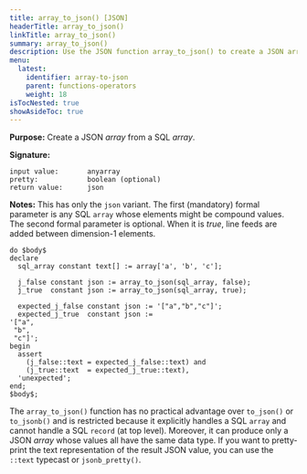 ```yaml
---
title: array_to_json() [JSON]
headerTitle: array_to_json()
linkTitle: array_to_json()
summary: array_to_json()
description: Use the JSON function array_to_json() to create a JSON array from a SQL array.
menu:
  latest:
    identifier: array-to-json
    parent: functions-operators
    weight: 18
isTocNested: true
showAsideToc: true
---
```


**Purpose:** Create a JSON _array_ from a SQL _array_.

**Signature:**

```
input value:       anyarray
pretty:            boolean (optional)
return value:      json
```

**Notes:** This has only the `json` variant. The first (mandatory) formal parameter is any SQL `array` whose elements might be compound values. The second formal parameter is optional. When it is _true_, line feeds are added between dimension-1 elements.

```postgresql
do $body$
declare
  sql_array constant text[] := array['a', 'b', 'c'];

  j_false constant json := array_to_json(sql_array, false);
  j_true  constant json := array_to_json(sql_array, true);

  expected_j_false constant json := '["a","b","c"]';
  expected_j_true  constant json := 
'["a",
 "b",
 "c"]';
begin
  assert
    (j_false::text = expected_j_false::text) and
    (j_true::text  = expected_j_true::text),
  'unexpected';
end;
$body$;
```

The `array_to_json()` function has no practical advantage over `to_json()` or `to_jsonb()` and is restricted because it explicitly handles a SQL `array` and cannot handle a SQL `record` (at top level). Moreover, it can produce only a JSON _array_ whose values all have the same data type. If you want to pretty-print the text representation of the result JSON value, you can use the `::text` typecast or `jsonb_pretty()`.
